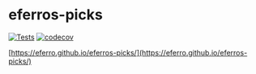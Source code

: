 # eferros-picks

[![Tests](https://github.com/eferro/eferros-picks/actions/workflows/update-database.yml/badge.svg)](https://github.com/eferro/eferros-picks/actions/workflows/update-database.yml)
[![codecov](https://codecov.io/gh/eferro/eferros-picks/branch/main/graph/badge.svg)](https://codecov.io/gh/eferro/eferros-picks)

[https://eferro.github.io/eferros-picks/](https://eferro.github.io/eferros-picks/)
